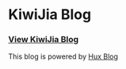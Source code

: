 KiwiJia Blog
========

### [View KiwiJia Blog](https://kiwijia.work)

This blog is powered by [Hux Blog](http://huangxuan.me/) 
